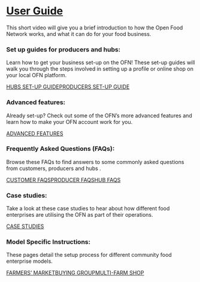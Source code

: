 # [**User Guide**](https://openfoodnetwork.org/user-guide/)

This short video will give you a brief introduction to how the Open Food Network works, and what it can do for your food business.

### Set up guides for producers and hubs:

Learn how to get your business set-up on the OFN! These set-up guides will walk you through the steps involved in setting up a profile or online shop on your local OFN platform.

[HUBS SET-UP GUIDE](http://openfoodnetwork.org/platform/user-guide/hubs-set-up-guide/)[PRODUCERS SET-UP GUIDE](http://openfoodnetwork.org/platform/user-guide/producer-set-up-guide/)

### Advanced features:

Already set-up? Check out some of the OFN’s more advanced features and learn how to make your OFN account work for you.

[ADVANCED FEATURES](http://openfoodnetwork.org/platform/user-guide/advanced-features/)

### Frequently Asked Questions \(FAQs\):

Browse these FAQs to find answers to some commonly asked questions from customers, producers and hubs .

[CUSTOMER FAQS](http://openfoodnetwork.org/platform/user-guide/faqs/customer-faqs/)[PRODUCER FAQS](http://openfoodnetwork.org/platform/user-guide/faqs/producer-faqs/)[HUB FAQS](http://openfoodnetwork.org/platform/user-guide/faqs/hub-faqs/)

### Case studies:

Take a look at these case studies to hear about how different food enterprises are utilising the OFN as part of their operations.

[CASE STUDIES](https://openfoodnetwork.org/user-guide/case-studies/)

### Model Specific Instructions:

These pages detail the setup process for different community food enterprise models.

[FARMERS’ MARKET](https://openfoodnetwork.org/user-guide/model/farmers-market/)[BUYING GROUP](https://openfoodnetwork.org/user-guide/model/buying-group/)[MULTI-FARM SHOP](https://openfoodnetwork.org/user-guide/model/multi-farm-shop/)

